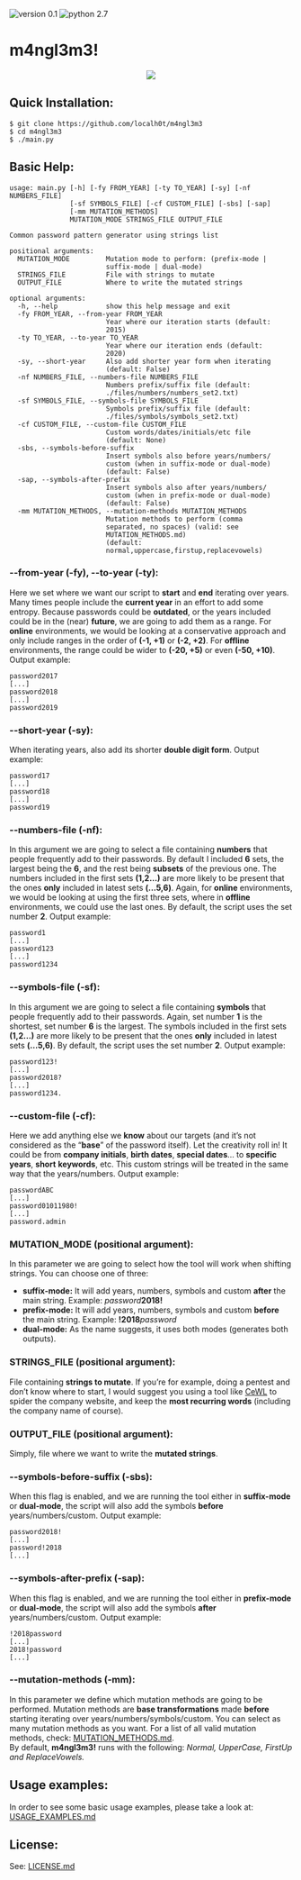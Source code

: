 ![version 0.1](http://img.shields.io/badge/version-v0.1-orange.svg) ![python 2.7](http://img.shields.io/badge/python-2.7-blue.svg)

# m4ngl3m3!

<p align="center">
  <img src="https://cdn-images-1.medium.com/max/800/1*CE0ChZPVvFMuJ5wXNUMHVg.png">
</p>

## Quick Installation:

    $ git clone https://github.com/localh0t/m4ngl3m3
    $ cd m4ngl3m3
    $ ./main.py

## Basic Help:

    usage: main.py [-h] [-fy FROM_YEAR] [-ty TO_YEAR] [-sy] [-nf NUMBERS_FILE]
                   [-sf SYMBOLS_FILE] [-cf CUSTOM_FILE] [-sbs] [-sap]
                   [-mm MUTATION_METHODS]
                   MUTATION_MODE STRINGS_FILE OUTPUT_FILE

    Common password pattern generator using strings list

    positional arguments:
      MUTATION_MODE         Mutation mode to perform: (prefix-mode | 
                            suffix-mode | dual-mode)
      STRINGS_FILE          File with strings to mutate
      OUTPUT_FILE           Where to write the mutated strings

    optional arguments:
      -h, --help            show this help message and exit
      -fy FROM_YEAR, --from-year FROM_YEAR
                            Year where our iteration starts (default: 
                            2015)
      -ty TO_YEAR, --to-year TO_YEAR
                            Year where our iteration ends (default: 
                            2020)
      -sy, --short-year     Also add shorter year form when iterating 
                            (default: False)
      -nf NUMBERS_FILE, --numbers-file NUMBERS_FILE
                            Numbers prefix/suffix file (default:
                            ./files/numbers/numbers_set2.txt)
      -sf SYMBOLS_FILE, --symbols-file SYMBOLS_FILE
                            Symbols prefix/suffix file (default:
                            ./files/symbols/symbols_set2.txt)
      -cf CUSTOM_FILE, --custom-file CUSTOM_FILE
                            Custom words/dates/initials/etc file 
                            (default: None)
      -sbs, --symbols-before-suffix
                            Insert symbols also before years/numbers/
                            custom (when in suffix-mode or dual-mode)
                            (default: False)
      -sap, --symbols-after-prefix
                            Insert symbols also after years/numbers/
                            custom (when in prefix-mode or dual-mode) 
                            (default: False)
      -mm MUTATION_METHODS, --mutation-methods MUTATION_METHODS
                            Mutation methods to perform (comma
                            separated, no spaces) (valid: see
                            MUTATION_METHODS.md)                  
                            (default:
                            normal,uppercase,firstup,replacevowels)

### --from-year (-fy), --to-year (-ty):

Here we set where we want our script to **start** and **end** iterating over
years. Many times people include the **current year** in an
effort to add some entropy. Because passwords could be **outdated**, or the
years included could be in the (near) **future**, we are going to add them as a
range. For **online** environments, we would be looking at a conservative
approach and only include ranges in the order of **(-1, +1)** or **(-2, +2)**.
For **offline** environments, the range could be wider to **(-20, +5)** or even
**(-50, +10)**. Output example:

    password2017
    [...]
    password2018
    [...]
    password2019

### --short-year (-sy):

When iterating years, also add its shorter **double digit form**. Output
example:

    password17
    [...]
    password18
    [...]
    password19

### --numbers-file (-nf):

In this argument we are going to select a file containing **numbers** that
people frequently add to their passwords. By default I included **6** sets, the
largest being the **6**, and the rest being **subsets** of the previous one. The
numbers included in the first sets **(1,2…)** are more likely to be present that
the ones **only** included in latest sets **(…5,6)**. Again, for **online**
environments, we would be looking at using the first three sets, where in
**offline** environments, we could use the last ones. By default, the script
uses the set number **2**. Output example:

    password1
    [...]
    password123
    [...]
    password1234

### --symbols-file (-sf):

In this argument we are going to select a file  containing **symbols** that
people frequently add to their passwords. Again, set number **1** is the
shortest, set number **6** is the largest. The symbols included in the first
sets **(1,2…)** are more likely to be present that the ones **only** included in
latest sets **(…5,6)**. By default, the script uses the set number **2**. Output
example:

    password123!
    [...]
    password2018?
    [...]
    password1234.

### --custom-file (-cf):

Here we add anything else we **know** about our targets (and it’s not considered
as the “**base**” of the password itself). Let the creativity roll in! It could
be from **company initials**, **birth dates**, **special dates**… to **specific
years**, **short** **keywords**, etc. This custom strings will be treated in the
same way that the years/numbers. Output example:

    passwordABC
    [...]
    password01011980!
    [...]
    password.admin

### MUTATION_MODE (positional argument):

In this parameter we are going to select how the tool will work when shifting
strings. You can choose one of three:

* **suffix-mode:** It will add years, numbers, symbols and custom **after** the
main string. Example: *password***2018!**
* **prefix-mode:** It will add years, numbers, symbols and custom **before** the
main string. Example: **!2018***password*
* **dual-mode:** As the name suggests, it uses both modes (generates both
outputs).

### STRINGS_FILE (positional argument):

File containing **strings to mutate**. If you’re for example, doing a pentest
and don’t know where to start, I would suggest you using a tool like
[CeWL](https://github.com/digininja/CeWL) to spider the company website, and
keep the **most recurring words** (including the company name of course).

### OUTPUT_FILE (positional argument):

Simply, file where we want to write the **mutated strings**.

### --symbols-before-suffix (-sbs):

When this flag is enabled, and we are running the tool either  in **suffix-mode** 
or **dual-mode**, the script will also add the symbols **before**
years/numbers/custom. Output example:

    password2018!
    [...]
    password!2018
    [...]

### --symbols-after-prefix (-sap):

When this flag is enabled, and we are running the tool either in **prefix-mode** 
or **dual-mode**, the script will also add the symbols **after**
years/numbers/custom. Output example:

    !2018password
    [...]
    2018!password
    [...]

### --mutation-methods (-mm):

In this parameter we define which mutation methods are going to be performed.
Mutation methods are **base transformations** made **before** starting iterating
over years/numbers/symbols/custom. You can select as many mutation methods as
you want. For a list of all valid mutation methods, check: [MUTATION_METHODS.md](MUTATION_METHODS.md).  
By default, **m4ngl3m3!** runs with the following: *Normal, UpperCase, FirstUp and
ReplaceVowels.*


## Usage examples:

In order to see some basic usage examples, please take a look at: [USAGE_EXAMPLES.md](USAGE_EXAMPLES.md)


## License:

See: [LICENSE.md](LICENSE.md)